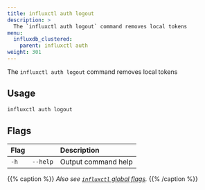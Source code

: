 ```yaml
---
title: influxctl auth logout
description: >
  The `influxctl auth logout` command removes local tokens
menu:
  influxdb_clustered:
    parent: influxctl auth
weight: 301
---
```


The `influxctl auth logout` command removes local tokens

## Usage

```sh
influxctl auth logout
```

## Flags

| Flag |            | Description                                   |
| :--- | :--------- | :-------------------------------------------- |
| `-h` | `--help`   | Output command help                           |

{{% caption %}}
_Also see [`influxctl` global flags](/influxdb/cloud-dedicated/reference/cli/influxctl/#global-flags)._
{{% /caption %}}
